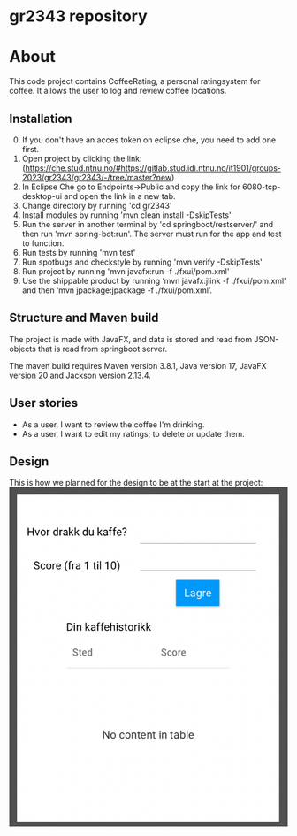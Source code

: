 # gr2343 repository

# About

This code project contains CoffeeRating, a personal ratingsystem for coffee. It allows the user to log and review coffee locations.

## Installation

0. If you don't have an acces token on eclipse che, you need to add one first.
1. Open project by clicking the link: (https://che.stud.ntnu.no/#https://gitlab.stud.idi.ntnu.no/it1901/groups-2023/gr2343/gr2343/-/tree/master?new)
2. In Eclipse Che go to Endpoints->Public and copy the link for 6080-tcp-desktop-ui and open the link in a new tab.
3. Change directory by running 'cd gr2343'
4. Install modules by running 'mvn clean install -DskipTests'
5. Run the server in another terminal by 'cd springboot/restserver/' and then run 'mvn spring-bot:run'. The server must run for the app and test to function.
6. Run tests by running 'mvn test'
7. Run spotbugs and checkstyle by running 'mvn verify -DskipTests'
8. Run project by running 'mvn javafx:run -f ./fxui/pom.xml'
9. Use the shippable product by running ‘mvn javafx:jlink -f ./fxui/pom.xml’ and then ‘mvn jpackage:jpackage -f ./fxui/pom.xml’.

## Structure and Maven build

The project is made with JavaFX, and data is stored and read from JSON-objects that is read from springboot server.

The maven build requires Maven version 3.8.1, Java version 17, JavaFX version 20 and Jackson version 2.13.4.

## User stories

- As a user, I want to review the coffee I'm drinking.
- As a user, I want to edit my ratings; to delete or update them.

## Design

This is how we planned for the design to be at the start at the project:
![Planned](../docs/images/plan.png)
